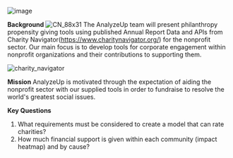 ![image](https://user-images.githubusercontent.com/99574730/174512227-0ebd47b8-fe8b-48bd-9b78-500b7ed4847b.png)


**Background**    ![CN_88x31](https://user-images.githubusercontent.com/98571495/174534724-1acc7bc8-f034-4072-a655-94d02b63c042.gif)
The AnalyzeUp team will present philanthropy propensity giving tools using published Annual Report Data and APIs from Charity Navigator(https://www.charitynavigator.org/) for the nonprofit sector.  Our main focus is to develop tools for corporate engagement within 
nonprofit organizations and their contributions to supporting them. 

![charity_navigator](https://user-images.githubusercontent.com/98571495/174534664-79131477-e197-4a06-975f-b030c63ce063.gif)

**Mission**
AnalyzeUp is motivated through the expectation of aiding the nonprofit sector with our supplied tools in order to fundraise to resolve the world's greatest social issues.

**Key Questions**
1) What requirements must be considered to create a model that can rate charities?
2) How much financial support is given within each community (impact heatmap) and by cause?
